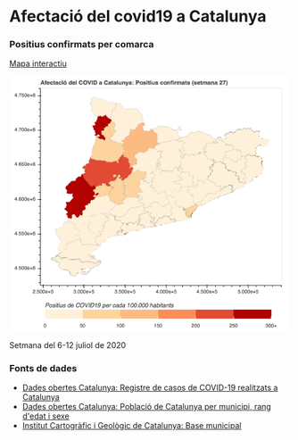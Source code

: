 # Afectació del covid19 a Catalunya

### Positius confirmats per comarca

[Mapa interactiu](https://storage.googleapis.com/covid19catalunya/PositiusCovid19Setmana27perComarca.html)

[![Mapa positius per comarca](PositiusCovid19Setmana27perComarca.png)](https://storage.googleapis.com/covid19catalunya/PositiusCovid19Setmana27perComarca.html)

Setmana del 6-12 juliol de 2020

### Fonts de dades

* [Dades obertes Catalunya: Registre de casos de COVID-19 realitzats a Catalunya](https://analisi.transparenciacatalunya.cat/ca/Salut/Registre-de-casos-de-COVID-19-realitzats-a-Catalun/jj6z-iyrp)
* [Dades obertes Catalunya: Població de Catalunya per municipi, rang d'edat i sexe](https://analisi.transparenciacatalunya.cat/Demografia/Poblaci-de-Catalunya-per-municipi-rang-d-edat-i-se/b4rr-d25b)
* [Institut Cartogràfic i Geològic de Catalunya: Base municipal](https://www.icgc.cat/Administracio-i-empresa/Descarregues/Capes-de-geoinformacio/Base-municipal)
